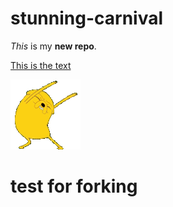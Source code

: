 # stunning-carnival

_This_ is my **new repo**.

[This is the text](text-files/my-file.txt)

![Dancing Jake the Dog](images/jake-dance.gif)

# test for forking
